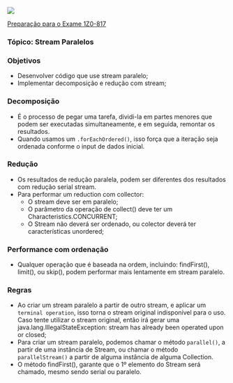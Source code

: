 ![](https://github.com/ocpjp-study/streams-paralelos/blob/main/ocpjp.png)

[Preparação para o Exame 1Z0-817](https://education.oracle.com/pt_BR/upgrade-ocp-java-6-7-8-to-java-se-11-developer/pexam_1Z0-817)

### Tópico: Stream Paralelos
### Objetivos
- Desenvolver código que use stream paralelo;
- Implementar decomposição e redução com stream;

### Decomposição
- É o processo de pegar uma tarefa, dividi-la em partes menores que podem ser executadas simultaneamente, e em seguida, remontar os resultados.
- Quando usamos um `.forEachOrdered()`, isso força que a iteração seja ordenada conforme o input de dados inicial.

### Redução
- Os resultados de redução paralela, podem ser diferentes dos resultados com redução serial stream.
- Para performar um reduction com collector:
  - O stream deve ser em paralelo;
  - O parâmetro da operação de collect() deve ter um Characteristics.CONCURRENT;
  - O Stream não deverá ser ordenado, ou colector deverá ter características unordered;

### Performance com ordenação
- Qualquer operação que é baseada na ordem, incluindo: findFirst(), limit(), ou skip(), podem performar mais lentamente em stream paralelo.

### Regras
- Ao criar um stream paralelo a partir de outro stream, e aplicar um `terminal operation`, isso torna o stream original indisponível para o uso. Caso tente utilizar o stream original, então irá gerar uma java.lang.IllegalStateException: stream has already been operated upon or closed;
- Para criar um stream paralelo, podemos chamar o método `parallel()`, a partir de uma instância de Stream<T>, ou chamar o método `parallelStream()` a partir de alguma instância de alguma Collection.
- O método findFirst(), garante que o 1º elemento do Stream será chamado, mesmo sendo serial ou paralelo.
